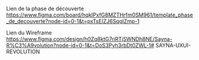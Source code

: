 Lien de la phase de découverte
https://www.figma.com/board/hqkIPxfG8MZTHrfm0SM961/template_phase_de_decouverte?node-id=0-1&t=pxTsEIZJ6SqqlZmp-1

Lien du Wireframe
https://www.figma.com/design/h0Zq8ktG7riRTjSWNDh8NE/Sayna-R%C3%A9volution?node-id=0-1&t=DoS3Pyh3rbDt0ZWL-1# SAYNA-UXUI-REVOLUTION
